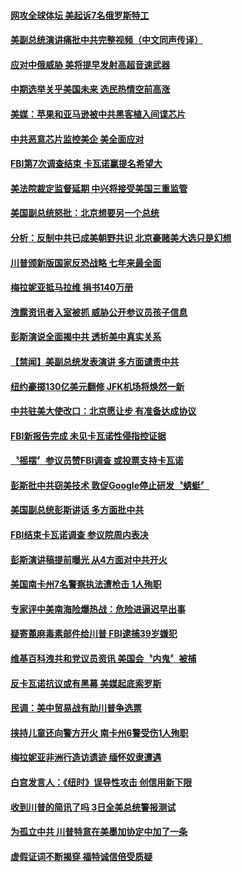 #### [网攻全球体坛 美起诉7名俄罗斯特工](../pages/news203/a1394178.md?t=10051040) 

#### [美副总统演讲痛批中共完整视频（中文同声传译）](../pages/news203/a1394065.md?t=10051040) 

#### [应对中俄威胁 美将提早发射高超音速武器](../pages/news203/a1394147.md?t=10051040) 

#### [中期选举关乎美国未来 选民热情空前高涨](../pages/news203/a1394127.md?t=10051040) 

#### [美媒：苹果和亚马逊被中共黑客植入间谍芯片](../pages/news203/a1394165.md?t=10051040) 

#### [中共恶意芯片监控美企 美全面应对](../pages/news203/a1394110.md?t=10051040) 

#### [FBI第7次调查结束 卡瓦诺赢提名希望大](../pages/news203/a1394112.md?t=10051040) 

#### [美法院裁定监督延期 中兴将接受美国三重监管](../pages/news203/a1394101.md?t=10051040) 

#### [美国副总统怒批：北京想要另一个总统](../pages/news203/a1394027.md?t=10051040) 

#### [分析：反制中共已成美朝野共识 北京豪赌美大选只是幻想](../pages/news203/a1394071.md?t=10051040) 

#### [川普颁新版国家反恐战略 七年来最全面](../pages/news203/a1394111.md?t=10051040) 

#### [梅拉妮亚抵马拉维 捐书140万册](../pages/news203/a1394093.md?t=10051040) 

#### [洩露资讯者入室被抓 威胁公开参议员孩子信息](../pages/news203/a1394118.md?t=10051040) 

#### [彭斯演说全面揭中共 透析美中真实关系](../pages/news203/a1394117.md?t=10051040) 

#### [【禁闻】美副总统发表演讲 多方面谴责中共](../pages/news203/a1394105.md?t=10051040) 

#### [纽约豪掷130亿美元翻修 JFK机场将焕然一新](../pages/news203/a1394100.md?t=10051040) 

#### [中共驻美大使改口：北京愿让步 有准备达成协议](../pages/news203/a1394058.md?t=10051040) 

#### [FBI新报告完成  未见卡瓦诺性侵指控证据](../pages/news203/a1394096.md?t=10051040) 

#### [〝摇摆〞参议员赞FBI调查 或投票支持卡瓦诺](../pages/news203/a1394094.md?t=10051040) 

#### [彭斯批中共窃美技术 敦促Google停止研发〝蜻蜓〞](../pages/news203/a1394080.md?t=10051040) 

#### [美国副总统彭斯讲话 多方面批中共](../pages/news203/a1394063.md?t=10051040) 

#### [FBI结束卡瓦诺调查 参议院周内表决](../pages/news203/a1394062.md?t=10051040) 

#### [彭斯演讲稿提前曝光 从4方面对中共开火](../pages/news203/a1394060.md?t=10051040) 

#### [美国南卡州7名警察执法遭枪击  1人殉职](../pages/news203/a1394056.md?t=10051040) 

#### [专家评中美南海险爆热战：危险进逼迟早出事](../pages/news203/a1393991.md?t=10051040) 

#### [疑寄蓖麻毒素邮件给川普 FBI逮捕39岁嫌犯](../pages/news203/a1394046.md?t=10051040) 

#### [维基百科洩共和党议员资讯 美国会〝内鬼〞被捕](../pages/news203/a1393987.md?t=10051040) 

#### [反卡瓦诺抗议或有黑幕 美媒起底索罗斯](../pages/news203/a1393976.md?t=10051040) 

#### [民调：美中贸易战有助川普争选票](../pages/news203/a1393986.md?t=10051040) 

#### [挟持儿童还向警方开火 南卡州6警受伤1人殉职](../pages/news203/a1393992.md?t=10051040) 

#### [梅拉妮亚非洲行造访遗迹 缅怀奴隶遭遇](../pages/news203/a1393960.md?t=10051040) 

#### [白宫发言人：《纽时》误导性攻击 创信用新下限](../pages/news203/a1393983.md?t=10051040) 

#### [收到川普的简讯了吗 3日全美总统警报测试](../pages/news203/a1393966.md?t=10051040) 

#### [为孤立中共 川普特意在美墨加协定中加了一条](../pages/news203/a1393946.md?t=10051040) 

#### [虚假证词不断揭穿 福特诚信倍受质疑](../pages/news203/a1393978.md?t=10051040) 

